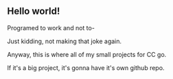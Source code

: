 ## Hello world!

Programed to work and not to-

Just kidding, not making that joke again.

Anyway, this is where all of my small projects for CC go.

If it's a big project, it's gonna have it's own github repo.